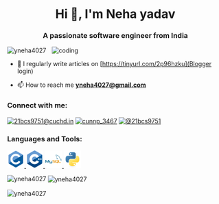 <h1 align="center">Hi 👋, I'm Neha yadav</h1>
<h3 align="center">A passionate software engineer from India</h3>
<img align="right" alt="coding" width="400" src="https://user-images.githubusercontent.com/55389276/140866485-8fb1c876-9a8f-4d6a-98dc-08c4981eaf70.gif">

<p align="left"> <img src="https://komarev.com/ghpvc/?username=yneha4027&label=Profile%20views&color=0e75b6&style=flat" alt="yneha4027" /> </p>

- 📝 I regularly write articles on [https://tinyurl.com/2p96hzku](Blogger login)

- 📫 How to reach me **yneha4027@gmail.com**

<h3 align="left">Connect with me:</h3>
<p align="left">
<a href="https://linkedin.com/in/21bcs9751@cuchd.in" target="blank"><img align="center" src="https://raw.githubusercontent.com/rahuldkjain/github-profile-readme-generator/master/src/images/icons/Social/linked-in-alt.svg" alt="21bcs9751@cuchd.in" height="30" width="40" /></a>
<a href="https://www.codechef.com/users/cunnp_3467" target="blank"><img align="center" src="https://cdn.jsdelivr.net/npm/simple-icons@3.1.0/icons/codechef.svg" alt="cunnp_3467" height="30" width="40" /></a>
<a href="https://www.hackerrank.com/@21bcs9751" target="blank"><img align="center" src="https://raw.githubusercontent.com/rahuldkjain/github-profile-readme-generator/master/src/images/icons/Social/hackerrank.svg" alt="@21bcs9751" height="30" width="40" /></a>
</p>

<h3 align="left">Languages and Tools:</h3>
<p align="left"> <a href="https://www.cprogramming.com/" target="_blank" rel="noreferrer"> <img src="https://raw.githubusercontent.com/devicons/devicon/master/icons/c/c-original.svg" alt="c" width="40" height="40"/> </a> <a href="https://www.w3schools.com/cpp/" target="_blank" rel="noreferrer"> <img src="https://raw.githubusercontent.com/devicons/devicon/master/icons/cplusplus/cplusplus-original.svg" alt="cplusplus" width="40" height="40"/> </a> <a href="https://www.mysql.com/" target="_blank" rel="noreferrer"> <img src="https://raw.githubusercontent.com/devicons/devicon/master/icons/mysql/mysql-original-wordmark.svg" alt="mysql" width="40" height="40"/> </a> <a href="https://www.python.org" target="_blank" rel="noreferrer"> <img src="https://raw.githubusercontent.com/devicons/devicon/master/icons/python/python-original.svg" alt="python" width="40" height="40"/> </a> </p>

<p><img align="left" src="https://github-readme-stats.vercel.app/api/top-langs?username=yneha4027&show_icons=true&locale=en&layout=compact" alt="yneha4027" /></p>

<p>&nbsp;<img align="center" src="https://github-readme-stats.vercel.app/api?username=yneha4027&show_icons=true&locale=en" alt="yneha4027" /></p>

<p><img align="center" src="https://github-readme-streak-stats.herokuapp.com/?user=yneha4027&" alt="yneha4027" /></p>
